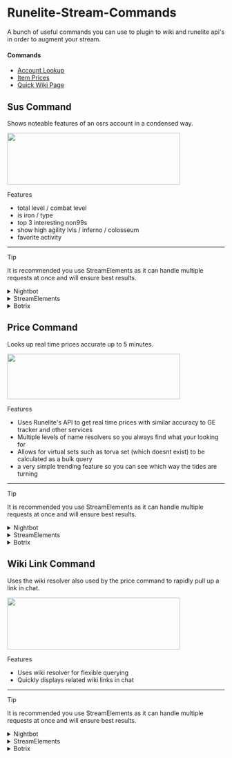 # Runelite-Stream-Commands
A bunch of useful commands you can use to plugin to wiki and runelite api's in order to augment your stream.

#### Commands
 - [Account Lookup](https://github.com/LogicsSoldier/Runelite-Stream-Commands/edit/main/README.md#sus-command)
 - [Item Prices](https://github.com/LogicsSoldier/Runelite-Stream-Commands/edit/main/README.md#price-command)
 - [Quick Wiki Page](https://github.com/LogicsSoldier/Runelite-Stream-Commands/blob/main/README.md#wiki-link-command)
   
## Sus Command
Shows noteable features of an osrs account in a condensed way.

<p>
<image align="center" src="https://github.com/LogicsSoldier/Runelite-Stream-Commands/assets/4423284/261d6b17-dbd7-4d37-b9ac-4ca60302a26d" width="400" height="120">
</image>
</p>

Features
 - total level / combat level
 - is iron / type
 - top 3 interesting non99s
 - show high agility lvls / inferno / colosseum
 - favorite activity
   
-------

> [!TIP]
> It is recommended you use StreamElements as it can handle multiple requests at once and will ensure best results.

<details>
  <summary>Nightbot</summary>

  ```
  !addcom !sus /me $(urlfetch https://script.google.com/macros/s/AKfycbx6Hk9ANAvbWJ4RTSZIXQeAlT4aMZcvZQ_ujvMBWHvY15r9paYTbCvpQkCRCXEQBLFi/exec?raw=$(querystring))
  ```

</details>
<details>
  <summary>StreamElements</summary>
  
  ```
  !command add !sus /me $(urlfetch https://script.google.com/macros/s/AKfycbx6Hk9ANAvbWJ4RTSZIXQeAlT4aMZcvZQ_ujvMBWHvY15r9paYTbCvpQkCRCXEQBLFi/exec?raw=${queryescape ${1:}})
  ```

</details>
<details>
  <summary>Botrix</summary>
  
  ```
  !addcom !sus fetch[https://script.google.com/macros/s/AKfycbx6Hk9ANAvbWJ4RTSZIXQeAlT4aMZcvZQ_ujvMBWHvY15r9paYTbCvpQkCRCXEQBLFi/exec?raw=$(variable)]
  ```

</details>


## Price Command
Looks up real time prices accurate up to 5 minutes.

<p>
<image align="center" src="https://github.com/LogicsSoldier/Runelite-Stream-Commands/assets/4423284/3156c7cf-a63e-4d58-8f19-2b4fe0249fbc" width="400" height="105">
</image>
</p>

Features
 - Uses Runelite's API to get real time prices with similar accuracy to GE tracker and other services
 - Multiple levels of name resolvers so you always find what your looking for
 - Allows for virtual sets such as torva set (which doesnt exist) to be calculated as a bulk query
 - a very simple trending feature so you can see which way the tides are turning
   
-------

> [!TIP]
> It is recommended you use StreamElements as it can handle multiple requests at once and will ensure best results.

<details>
  <summary>Nightbot</summary>

  ```
  !addcom !price /me $(urlfetch https://script.google.com/macros/s/AKfycbxgDKb-yxuAdbJFOVPETNUC3e2Mnhm92DO-6eVDEsYT5YRgtxZXxoGitmB89Lc5YCtF/exec?raw=$(querystring))
  ```

</details>
<details>
  <summary>StreamElements</summary>
  
  ```
  !command add !price /me $(urlfetch https://script.google.com/macros/s/AKfycbxgDKb-yxuAdbJFOVPETNUC3e2Mnhm92DO-6eVDEsYT5YRgtxZXxoGitmB89Lc5YCtF/exec?raw=${queryescape ${1:}})
  ```

</details>
<details>
  <summary>Botrix</summary>
  
  ```
  !addcom !price fetch[https://script.google.com/macros/s/AKfycbxgDKb-yxuAdbJFOVPETNUC3e2Mnhm92DO-6eVDEsYT5YRgtxZXxoGitmB89Lc5YCtF/exec?raw=$(variable)]
  ```

</details>

## Wiki Link Command
Uses the wiki resolver also used by the price command to rapidly pull up a link in chat.

<p>
<image align="center" src="https://github.com/LogicsSoldier/Runelite-Stream-Commands/assets/4423284/5aa7362f-d326-4453-a8d8-1eb7b7821658" width="400" height="120">
</image>
</p>

Features
 - Uses wiki resolver for flexible querying
 - Quickly displays related wiki links in chat
   
-------

> [!TIP]
> It is recommended you use StreamElements as it can handle multiple requests at once and will ensure best results.

<details>
  <summary>Nightbot</summary>

  ```
  !addcom !price /me $(urlfetch https://script.google.com/macros/s/AKfycbyYtxnCW7oND6bMs8faGK57CKHg0qqK5DuHPrrOr2Hg9r6TiJOuZ5bV9kwi61j3D4-y/exec?raw=$(querystring))
  ```

</details>
<details>
  <summary>StreamElements</summary>
  
  ```
  !command add !price /me $(urlfetch https://script.google.com/macros/s/AKfycbyYtxnCW7oND6bMs8faGK57CKHg0qqK5DuHPrrOr2Hg9r6TiJOuZ5bV9kwi61j3D4-y/exec?raw=${queryescape ${1:}})
  ```

</details>
<details>
  <summary>Botrix</summary>
  
  ```
  !addcom !price fetch[https://script.google.com/macros/s/AKfycbyYtxnCW7oND6bMs8faGK57CKHg0qqK5DuHPrrOr2Hg9r6TiJOuZ5bV9kwi61j3D4-y/exec?raw=$(variable)]
  ```

</details>


